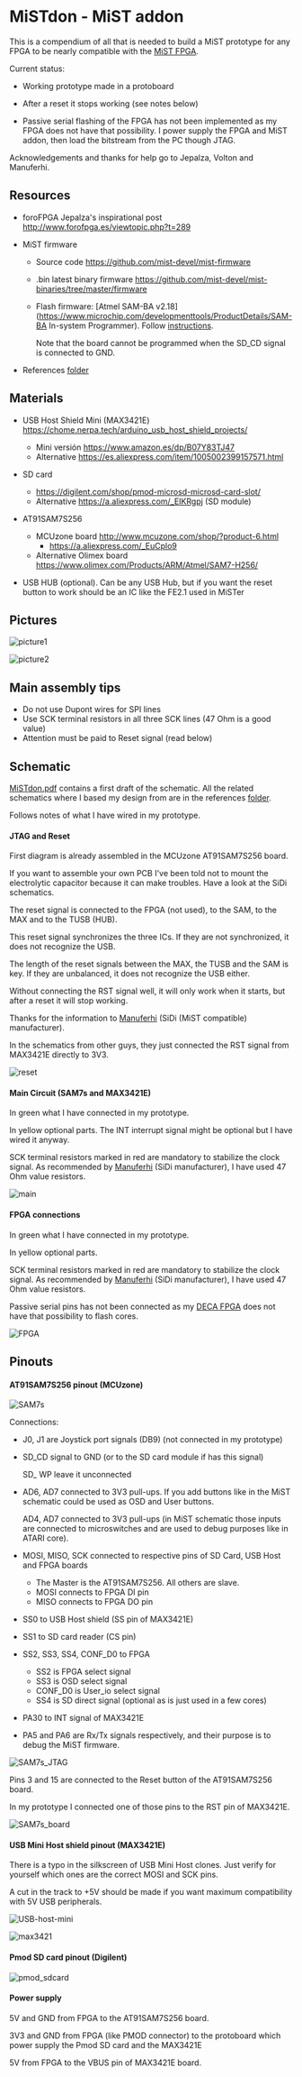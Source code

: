 # MiSTdon - MiST addon 

This is a compendium of all that is needed to build a MiST prototype for any FPGA to be nearly compatible with the [MiST FPGA](https://github.com/mist-devel/mist-board/wiki).

Current status:

* Working prototype made in a protoboard

* After a reset it stops working (see notes below) 
* Passive serial flashing of the FPGA has not been implemented as my FPGA does not have that possibility. I power supply the FPGA and MiST addon, then load the bitstream from the PC though JTAG.

Acknowledgements and thanks for help go to Jepalza, Volton and Manuferhi.

## Resources

* foroFPGA Jepalza's inspirational post http://www.forofpga.es/viewtopic.php?t=289

* MiST firmware
  * Source code https://github.com/mist-devel/mist-firmware
  
  * .bin latest binary firmware https://github.com/mist-devel/mist-binaries/tree/master/firmware
  
  * Flash firmware: [Atmel SAM-BA v2.18](https://www.microchip.com/developmenttools/ProductDetails/SAM-BA In-system Programmer). Follow [instructions](https://github.com/mist-devel/mist-board/wiki/HowToInstallTheFirmware).
    
    Note that the board cannot be programmed when the SD_CD signal is connected to GND.
  
* References [folder](references/)

## Materials

* USB Host Shield Mini (MAX3421E)  https://chome.nerpa.tech/arduino_usb_host_shield_projects/
  * Mini versión https://www.amazon.es/dp/B07Y83TJ47
  * Alternative https://es.aliexpress.com/item/1005002399157571.html
  
* SD card
  * https://digilent.com/shop/pmod-microsd-microsd-card-slot/
  * Alternative https://a.aliexpress.com/_EIKRgpj (SD module)
  
* AT91SAM7S256
  * MCUzone board http://www.mcuzone.com/shop/?product-6.html
    * https://a.aliexpress.com/_EuCplo9
  * Alternative Olimex board https://www.olimex.com/Products/ARM/Atmel/SAM7-H256/

* USB HUB  (optional). Can be any USB Hub, but if you want the reset button to work should be an IC like the FE2.1 used in MiSTer

  

## Pictures



![picture1](img/picture1.png)





![picture2](img/picture2.png)



## Main assembly tips

* Do not use Dupont wires for SPI lines
* Use SCK terminal resistors in all three SCK lines (47 Ohm is a good value)
* Attention must be paid to Reset signal (read below)



## Schematic

 [MiSTdon.pdf](MiSTdon.pdf) contains a first draft of the schematic. All the related schematics where I based my design from are in the references [folder](references/Schematics/). 



Follows notes of what I have wired in my prototype.



#### **JTAG and Reset**

First diagram is already assembled in the MCUzone AT91SAM7S256 board.  

If you want to assemble your own PCB I've been told not to mount the electrolytic capacitor because it can make troubles. Have a look at the SiDi schematics.  

The reset signal is connected to the FPGA (not used), to the SAM, to the MAX and to the TUSB (HUB). 

This reset signal synchronizes the three ICs. If they are not synchronized, it does not recognize the USB.

The length of the reset signals between the MAX, the TUSB and the SAM is key. If they are unbalanced, it does not recognize the USB either. 

Without connecting the RST signal well, it will only work when it starts, but after a reset it will stop working.  

Thanks for the information to [Manuferhi](https://manuferhi.com/) (SiDi (MiST compatible) manufacturer).

In the schematics from other guys, they just connected the RST signal from MAX3421E directly to 3V3.

![reset](img/reset.png)

#### **Main Circuit (SAM7s and MAX3421E)**

In green what I have connected in my prototype. 

In yellow optional parts. The INT interrupt signal might be optional but I have wired it anyway.

SCK terminal resistors marked in red are mandatory to stabilize the clock signal. As recommended by [Manuferhi](https://manuferhi.com/) (SiDi manufacturer), I have used 47 Ohm value resistors. 

![main](img/main.png)



#### FPGA connections

In green what I have connected in my prototype. 

In yellow optional parts. 

SCK terminal resistors marked in red are mandatory to stabilize the clock signal. As recommended by [Manuferhi](https://manuferhi.com/) (SiDi manufacturer), I have used 47 Ohm value resistors. 

Passive serial pins has not been connected as my [DECA FPGA](https://github.com/decafpga) does not have that possibility to flash cores.



![FPGA](img/FPGA.png)



## Pinouts



#### AT91SAM7S256 pinout (MCUzone)



![SAM7s](img/SAM7s.png)

Connections:

* J0, J1 are Joystick port signals (DB9) (not connected in my prototype)

* SD_CD signal to GND (or to the SD card module if has this signal)

  SD_ WP leave it unconnected

* AD6, AD7 connected to 3V3 pull-ups. If you add buttons like in the MiST schematic could be used as OSD and User buttons.

  AD4, AD7 connected to 3V3 pull-ups (in MiST schematic those inputs are connected to microswitches and are used to debug purposes like in ATARI core).

* MOSI, MISO, SCK connected to respective pins of SD Card, USB Host and FPGA boards

  * The Master is the AT91SAM7S256. All others are slave.
  * MOSI connects to FPGA DI pin
  * MISO connects to FPGA DO pin

* SS0 to USB Host shield (SS pin of MAX3421E)

* SS1 to SD card reader (CS pin)

* SS2, SS3, SS4, CONF_D0 to FPGA

  * SS2 is FPGA select signal
  * SS3 is OSD select signal 
  * CONF_D0 is User_io select signal
  * SS4 is SD direct signal (optional as is just used in a few cores)

* PA30 to INT signal of MAX3421E

* PA5 and PA6 are Rx/Tx signals respectively, and their purpose is to debug the MiST firmware.



![SAM7s_JTAG](img/SAM7s_JTAG.png)



Pins 3 and 15 are connected to the Reset button of the AT91SAM7S256 board.  

In my prototype I connected one of those pins to the RST pin of MAX3421E.



![SAM7s_board](img/SAM7s_board.png)



#### USB Mini Host shield pinout (MAX3421E)

There is a typo in the silkscreen of USB Mini Host clones.  Just verify for yourself which ones are the correct MOSI and SCK pins.

A cut in the track to +5V should be made if you want maximum compatibility with 5V USB peripherals. 



![USB-host-mini](img/USB-host-mini.png)





![max3421](img/max3421.png)



#### Pmod SD card pinout (Digilent)



![pmod_sdcard](img/pmod_sdcard.png)



#### Power supply

5V and GND from FPGA to the  AT91SAM7S256 board.  

3V3 and GND from FPGA (like PMOD connector) to the protoboard which power supply the Pmod SD card and the MAX3421E

5V from FPGA to the  VBUS pin of MAX3421E board.  

